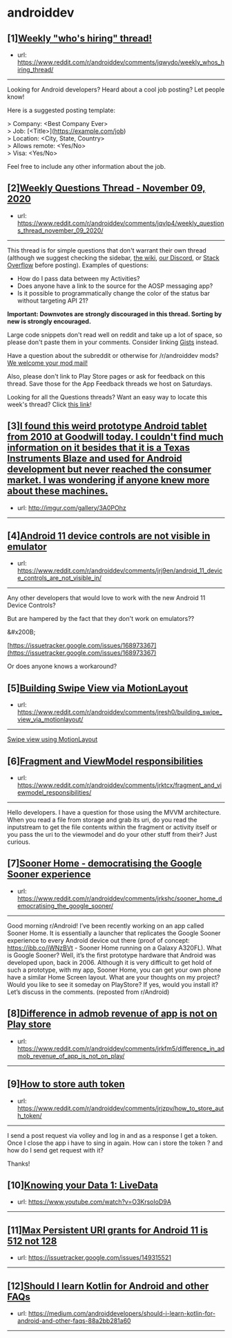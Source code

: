 # androiddev
## [1][Weekly "who's hiring" thread!](https://www.reddit.com/r/androiddev/comments/jqwydo/weekly_whos_hiring_thread/)
- url: https://www.reddit.com/r/androiddev/comments/jqwydo/weekly_whos_hiring_thread/
---
Looking for Android developers? Heard about a cool job posting? Let people know!

Here is a suggested posting template:

&gt; Company: &lt;Best Company Ever&gt;  
&gt; Job: [&lt;Title&gt;]\(https://example.com/job)  
&gt; Location: &lt;City, State, Country&gt;  
&gt; Allows remote: &lt;Yes/No&gt;  
&gt; Visa: &lt;Yes/No&gt;  

Feel free to include any other information about the job.
## [2][Weekly Questions Thread - November 09, 2020](https://www.reddit.com/r/androiddev/comments/jqvlp4/weekly_questions_thread_november_09_2020/)
- url: https://www.reddit.com/r/androiddev/comments/jqvlp4/weekly_questions_thread_november_09_2020/
---
This thread is for simple questions that don't warrant their own thread (although we suggest checking the sidebar, [the wiki](http://www.reddit.com/r/androiddev/wiki/), [our Discord](https://discord.gg/D2cNrqX), or [Stack Overflow](http://stackoverflow.com) before posting). Examples of questions:

* How do I pass data between my Activities?
* Does anyone have a link to the source for the AOSP messaging app?
* Is it possible to programmatically change the color of the status bar without targeting API 21?

**Important: Downvotes are strongly discouraged in this thread. Sorting by new is strongly encouraged.**

Large code snippets don't read well on reddit and take up a lot of space, so please don't paste them in your comments. Consider linking [Gists](https://gist.github.com) instead.

Have a question about the subreddit or otherwise for /r/androiddev mods? [We welcome your mod mail!](http://www.reddit.com/message/compose?to=%2Fr%2Fandroiddev)

Also, please don't link to Play Store pages or ask for feedback on this thread. Save those for the App Feedback threads we host on Saturdays.

Looking for all the Questions threads? Want an easy way to locate this week's thread? Click [this link](https://www.reddit.com/r/androiddev/search?q=title%3A%22questions+thread%22+author%3A%22AutoModerator%22&amp;restrict_sr=on&amp;sort=new&amp;t=all)!
## [3][I found this weird prototype Android tablet from 2010 at Goodwill today. I couldn't find much information on it besides that it is a Texas Instruments Blaze and used for Android development but never reached the consumer market. I was wondering if anyone knew more about these machines.](https://www.reddit.com/r/androiddev/comments/jrbnnh/i_found_this_weird_prototype_android_tablet_from/)
- url: http://imgur.com/gallery/3A0POhz
---

## [4][Android 11 device controls are not visible in emulator](https://www.reddit.com/r/androiddev/comments/jrj9en/android_11_device_controls_are_not_visible_in/)
- url: https://www.reddit.com/r/androiddev/comments/jrj9en/android_11_device_controls_are_not_visible_in/
---
Any other developers that would love to work with the new Android 11 Device Controls?

But are hampered by the fact that they don't work on emulators??

&amp;#x200B;

 [https://issuetracker.google.com/issues/168973367](https://issuetracker.google.com/issues/168973367)   


Or does anyone knows a workaround?
## [5][Building Swipe View via MotionLayout](https://www.reddit.com/r/androiddev/comments/jresh0/building_swipe_view_via_motionlayout/)
- url: https://www.reddit.com/r/androiddev/comments/jresh0/building_swipe_view_via_motionlayout/
---
[Swipe view using MotionLayout](https://link.medium.com/cSBgLCs7hbb)
## [6][Fragment and ViewModel responsibilities](https://www.reddit.com/r/androiddev/comments/jrktcx/fragment_and_viewmodel_responsibilities/)
- url: https://www.reddit.com/r/androiddev/comments/jrktcx/fragment_and_viewmodel_responsibilities/
---
Hello developers. I have a question for those using the MVVM architecture. When you read a file from storage and grab its uri, do you read the inputstream to get the file contents within the fragment or activity itself or you pass the uri to the viewmodel and do your other stuff from their?  Just curious.
## [7][Sooner Home - democratising the Google Sooner experience](https://www.reddit.com/r/androiddev/comments/jrkshc/sooner_home_democratising_the_google_sooner/)
- url: https://www.reddit.com/r/androiddev/comments/jrkshc/sooner_home_democratising_the_google_sooner/
---
Good morning r/Android! I’ve been recently working on an app called Sooner Home. It is essentially a launcher that replicates the Google Sooner experience to every Android device out there (proof of concept: https://ibb.co/jWNzBVt - Sooner Home running on a Galaxy A320FL). What is Google Sooner? Well, it’s the first prototype hardware that Android was developed upon, back in 2006. Although it is very difficult to get hold of such a prototype, with my app, Sooner Home, you can get your own phone have a similar Home Screen layout. What are your thoughts on my project? Would you like to see it someday on PlayStore? If yes, would you install it? Let’s discuss in the comments. (reposted from r/Android)
## [8][Difference in admob revenue of app is not on Play store](https://www.reddit.com/r/androiddev/comments/jrkfm5/difference_in_admob_revenue_of_app_is_not_on_play/)
- url: https://www.reddit.com/r/androiddev/comments/jrkfm5/difference_in_admob_revenue_of_app_is_not_on_play/
---

## [9][How to store auth token](https://www.reddit.com/r/androiddev/comments/jrjzpv/how_to_store_auth_token/)
- url: https://www.reddit.com/r/androiddev/comments/jrjzpv/how_to_store_auth_token/
---
I send a post request via volley and log in and as a response I get a token. Once I close the app i have to sing in again. How can i store the token ? and how do I send get request with it? 

Thanks!
## [10][Knowing your Data 1: LiveData](https://www.reddit.com/r/androiddev/comments/jrhc1w/knowing_your_data_1_livedata/)
- url: https://www.youtube.com/watch?v=O3KrsoIoD9A
---

## [11][Max Persistent URI grants for Android 11 is 512 not 128](https://www.reddit.com/r/androiddev/comments/jr0t24/max_persistent_uri_grants_for_android_11_is_512/)
- url: https://issuetracker.google.com/issues/149315521
---

## [12][Should I learn Kotlin for Android and other FAQs](https://www.reddit.com/r/androiddev/comments/jrhxry/should_i_learn_kotlin_for_android_and_other_faqs/)
- url: https://medium.com/androiddevelopers/should-i-learn-kotlin-for-android-and-other-faqs-88a2bb281a60
---

